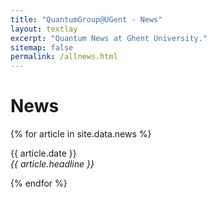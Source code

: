 ```yaml
---
title: "QuantumGroup@UGent - News"
layout: textlay
excerpt: "Quantum News at Ghent University."
sitemap: false
permalink: /allnews.html
---
```


# News

{% for article in site.data.news %}
<p>{{ article.date }} <br>
<em>{{ article.headline }}</em></p>
{% endfor %}
